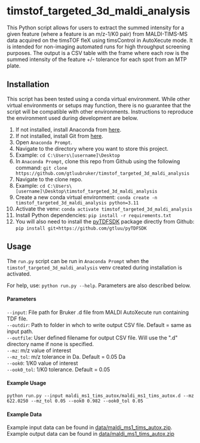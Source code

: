 # timstof_targeted_3d_maldi_analysis

This Python script allows for users to extract the summed intensity for a given feature (where a feature is an m/z-1/K0 pair) from MALDI-TIMS-MS data acquired on the timsTOF fleX using timsControl in AutoXecute mode. It is intended for non-imaging automated runs for high throughput screening purposes. The output is a CSV table with the frame where each row is the summed intensity of the feature +/- tolerance for each spot from an MTP plate.

## Installation

This script has been tested using a conda virtual environment. While other virtual environments or setups may function, there is no guarantee that the script will be compatible with other environments. Instructions to reproduce the environment used during development are below.

1. If not installed, install Anaconda from [here](https://www.anaconda.com/download).
2. If not installed, install Git from [here](https://git-scm.com/downloads).
3. Open `Anaconda Prompt`.
4. Navigate to the directory where you want to store this project.
5. Example:
```cd C:\Users\[username]\Desktop```
6. In `Anaconda Prompt`, clone this repo from Github using the following command:
```git clone https://github.com/gtluubruker/timstof_targeted_3d_maldi_analysis```
7. Navigate to the clone repo.
8. Example:
```cd C:\Users\[username]\Desktop\timstof_targeted_3d_maldi_analysis```
9. Create a new conda virtual environment:
```conda create -n timstof_targeted_3d_maldi_analysis python=3.11```
10. Activate the venv:
```conda activate timstof_targeted_3d_maldi_analysis```
11. Install Python dependencies:
```pip install -r requirements.txt```
12. You will also need to install the [pyTDFSDK](https://github.com/gtluu/pyTDFSDK) package directly from Github:
```pip install git+https://github.com/gtluu/pyTDFSDK```

## Usage

The `run.py` script can be run in `Anaconda Prompt` when the `timstof_targeted_3d_maldi_analysis` venv created during installation is activated.

For help, use: `python run.py --help`. Parameters are also described below.

#### Parameters

`--input`: File path for Bruker .d file from MALDI AutoXecute run containing TDF file.<br>
`--outdir`: Path to folder in whch to write output CSV file. Default = same as input path.<br>
`--outfile`: User defined filename for output CSV file. Will use the ".d" directory name if none is specified.<br>
`--mz`: m/z value of interest<br>
`--mz_tol`: m/z tolerance in Da. Default = 0.05 Da<br>
`--ook0`: 1/K0 value of interest<br>
`--ook0_tol`: 1/K0 tolerance. Default = 0.05<br>

#### Example Usage

`python run.py --input maldi_ms1_tims_autox/maldi_ms1_tims_autox.d --mz 622.0250 --mz_tol 0.05 --ook0 0.982 --ook0_tol 0.05`

#### Example Data

Example input data can be found in [data/maldi_ms1_tims_autox.zip](https://github.com/gtluubruker/timstof_targeted_3d_maldi_analysis/blob/main/data/maldi_ms1_tims_autox.zip).<br>
Example output data can be found in [data/maldi_ms1_tims_autox.zip](https://github.com/gtluubruker/timstof_targeted_3d_maldi_analysis/blob/main/data/maldi_ms1_tims_autox.csv)
